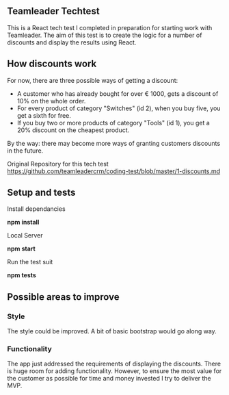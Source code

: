 ## Teamleader Techtest
This is a React tech test I completed in preparation for starting work with Teamleader. The aim of this test is to create the logic for a number of discounts and display the results using React.

## How discounts work

For now, there are three possible ways of getting a discount:

- A customer who has already bought for over € 1000, gets a discount of 10% on the whole order.
- For every product of category "Switches" (id 2), when you buy five, you get a sixth for free.
- If you buy two or more products of category "Tools" (id 1), you get a 20% discount on the cheapest product.

By the way: there may become more ways of granting customers discounts in the future.

Original Repository for this tech test
https://github.com/teamleadercrm/coding-test/blob/master/1-discounts.md

## Setup and tests
Install dependancies

**npm install**

Local Server

**npm start**

Run the test suit

**npm tests**


## Possible areas to improve
### Style
The style could be improved. A bit of basic bootstrap would go along way.

### Functionality
The app just addressed the requirements of displaying the discounts. There is huge room for adding functionality. However, to ensure the most value for the customer as possible for time and money invested I try to deliver the MVP.
